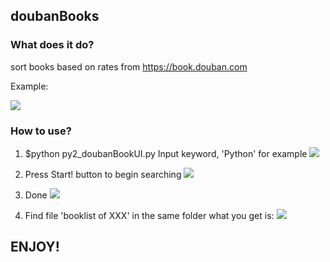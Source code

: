 ## doubanBooks


### What does it do?
sort books based on rates from https://book.douban.com

Example:

![](https://raw.githubusercontent.com/Rafael-Cheng/doubanBooks/master/4.png)


### How to use?
1. $python py2_doubanBookUI.py
Input keyword, 'Python' for example
![](https://raw.githubusercontent.com/Rafael-Cheng/doubanBooks/master/1.png)

2. Press Start! button to begin searching
![](https://raw.githubusercontent.com/Rafael-Cheng/doubanBooks/master/2.png)

3. Done
![](https://raw.githubusercontent.com/Rafael-Cheng/doubanBooks/master/3.png)

4. Find file 'booklist of XXX' in the same folder
what you get is:
![](https://raw.githubusercontent.com/Rafael-Cheng/doubanBooks/master/4.png)


## ENJOY!
